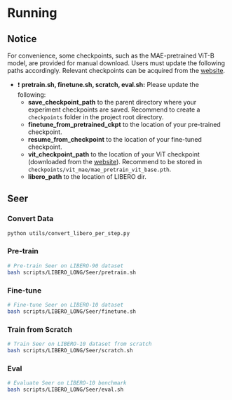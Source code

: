 # Running
## Notice

For convenience, some checkpoints, such as the MAE-pretrained ViT-B model, are provided for manual download. Users must update the following paths accordingly. Relevant checkpoints can be acquired from the [website](https://drive.google.com/drive/folders/1zwqGvKKtjyuWdDaNSLVGJprJMPoSqAPk?usp=drive_link).
* :exclamation: **pretrain.sh, finetune.sh, scratch, eval.sh:**
Please update the following:
    * **save_checkpoint_path** to the parent directory where your experiment checkpoints are saved.  Recommend to create a ```checkpoints``` folder in the project root directory.
    * **finetune_from_pretrained_ckpt** to the location of your pre-trained checkpoint.
    * **resume_from_checkpoint** to the location of your fine-tuned checkpoint.
    * **vit_checkpoint_path** to the location of your ViT checkpoint (downloaded from the [website](https://drive.google.com/file/d/1bSsvRI4mDM3Gg51C6xO0l9CbojYw3OEt/view?usp=sharing)). Recommend to be stored in ```checkpoints/vit_mae/mae_pretrain_vit_base.pth```.
    * **libero_path** to the location of LIBERO dir.

## Seer
### Convert Data
```bash
python utils/convert_libero_per_step.py
```

### Pre-train
```bash
# Pre-train Seer on LIBERO-90 dataset
bash scripts/LIBERO_LONG/Seer/pretrain.sh
```

### Fine-tune
```bash
# Fine-tune Seer on LIBERO-10 dataset
bash scripts/LIBERO_LONG/Seer/finetune.sh
```

### Train from Scratch
```bash
# Train Seer on LIBERO-10 dataset from scratch
bash scripts/LIBERO_LONG/Seer/scratch.sh
```

### Eval
```bash
# Evaluate Seer on LIBERO-10 benchmark
bash scripts/LIBERO_LONG/Seer/eval.sh
```